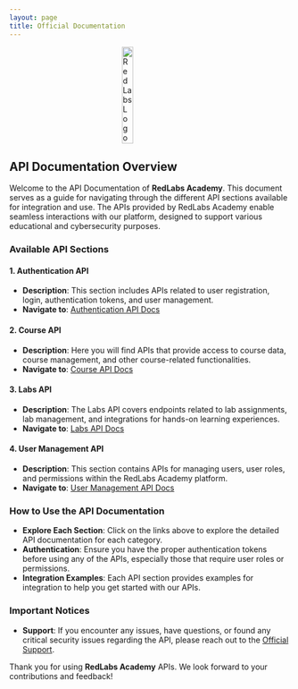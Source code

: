 ```yaml
---
layout: page
title: Official Documentation
---
```


<style>
    .image-container {
        display: flex;
        align-items: center;
        justify-content: center;
    }
    .transparent-image {
        width: 20%;
        background: none;
    }
</style>

<div class="image-container">
    <img src="/img/Logo.png" alt="RedLabs Logo" class="transparent-image" />
</div>

## API Documentation Overview

Welcome to the API Documentation of **RedLabs Academy**. This document serves as a guide for navigating through the different API sections available for integration and use. The APIs provided by RedLabs Academy enable seamless interactions with our platform, designed to support various educational and cybersecurity purposes.

### Available API Sections

#### 1. **Authentication API**

- **Description**: This section includes APIs related to user registration, login, authentication tokens, and user management.
- **Navigate to**: [Authentication API Docs](./auth.md)

#### 2. **Course API**

- **Description**: Here you will find APIs that provide access to course data, course management, and other course-related functionalities.
- **Navigate to**: [Course API Docs](./course.md)

#### 3. **Labs API**

- **Description**: The Labs API covers endpoints related to lab assignments, lab management, and integrations for hands-on learning experiences.
- **Navigate to**: [Labs API Docs](./labs.md)

#### 4. **User Management API**

- **Description**: This section contains APIs for managing users, user roles, and permissions within the RedLabs Academy platform.
- **Navigate to**: [User Management API Docs](./user-management.md)

### How to Use the API Documentation

- **Explore Each Section**: Click on the links above to explore the detailed API documentation for each category.
- **Authentication**: Ensure you have the proper authentication tokens before using any of the APIs, especially those that require user roles or permissions.
- **Integration Examples**: Each API section provides examples for integration to help you get started with our APIs.

### Important Notices

- **Support**: If you encounter any issues, have questions, or found any critical security issues regarding the API, please reach out to the [Official Support](https://redlabs-academy.github.io/#support).

Thank you for using **RedLabs Academy** APIs. We look forward to your contributions and feedback!

